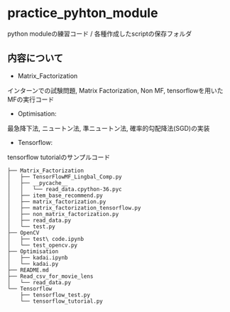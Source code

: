 # practice_pyhton_module
python moduleの練習コード / 各種作成したscriptの保存フォルダ

## 内容について

- Matrix_Factorization

インターンでの試験問題, Matrix Factorization, Non MF, tensorflowを用いたMFの実行コード

- Optimisation: 

最急降下法, ニュートン法, 準ニュートン法, 確率的勾配降法(SGD)の実装

- Tensorflow:

tensorflow tutorialのサンプルコード

```
├── Matrix_Factorization
│   ├── TensorFlowMF_Lingbal_Comp.py
│   ├── __pycache__
│   │   └── read_data.cpython-36.pyc
│   ├── item_base_recommend.py
│   ├── matrix_factorization.py
│   ├── matrix_factorization_tensorflow.py
│   ├── non_matrix_factorization.py
│   ├── read_data.py
│   └── test.py
├── OpenCV
│   ├── test\ code.ipynb
│   └── test_opencv.py
├── Optimisation
│   ├── kadai.ipynb
│   └── kadai.py
├── README.md
├── Read_csv_for_movie_lens
│   └── read_data.py
└── Tensorflow
    ├── tensorflow_test.py
    └── tensorflow_tutorial.py
```
